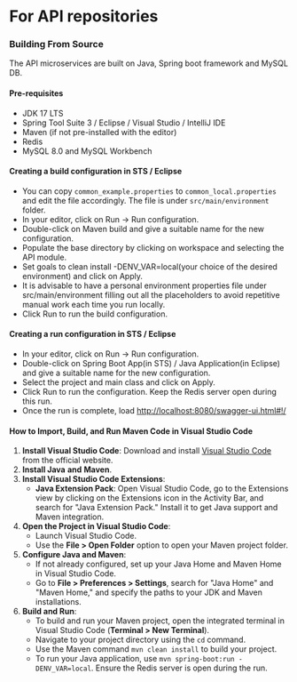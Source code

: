 # For API repositories

### Building From Source

The API microservices are built on Java, Spring boot framework and MySQL DB.

#### Pre-requisites

* JDK 17 LTS
* Spring Tool Suite 3 / Eclipse / Visual Studio / IntelliJ IDE
* Maven (if not pre-installed with the editor)
* Redis
* MySQL  8.0 and MySQL Workbench

#### Creating a build configuration in STS / Eclipse

* You can copy `common_example.properties` to `common_local.properties` and edit the file accordingly. The file is under `src/main/environment` folder.
* In your editor, click on Run -> Run configuration.
* Double-click on Maven build and give a suitable name for the new configuration.
* Populate the base directory by clicking on workspace and selecting the API module.
* Set goals to clean install -DENV\_VAR=local(your choice of the desired environment) and click on Apply.
* It is advisable to have a personal environment properties file under src/main/environment filling out all the placeholders to avoid repetitive manual work each time you run locally.
* Click Run to run the build configuration.

#### Creating a run configuration in STS / Eclipse

* In your editor, click on Run -> Run configuration.
* Double-click on Spring Boot App(in STS) / Java Application(in Eclipse) and give a suitable name for the new configuration.
* Select the project and main class and click on Apply.
* Click Run to run the configuration. Keep the Redis server open during this run.
* Once the run is complete, load [http://localhost:8080/swagger-ui.html#!/](http://localhost:8080/swagger-ui.html#!/)

#### How to Import, Build, and Run Maven Code in Visual Studio Code

1. **Install Visual Studio Code**: Download and install [Visual Studio Code](https://code.visualstudio.com/) from the official website.
2. **Install Java** **and** **Maven**.
3. **Install Visual Studio Code Extensions**:
   * **Java Extension Pack**: Open Visual Studio Code, go to the Extensions view by clicking on the Extensions icon in the Activity Bar, and search for "Java Extension Pack." Install it to get Java support and Maven integration.
4. **Open the Project in Visual Studio Code**:
   * Launch Visual Studio Code.
   * Use the **File > Open Folder** option to open your Maven project folder.
5. **Configure Java and Maven**:
   * If not already configured, set up your Java Home and Maven Home in Visual Studio Code.
   * Go to **File > Preferences > Settings**, search for "Java Home" and "Maven Home," and specify the paths to your JDK and Maven installations.
6. **Build and Run**:
   * To build and run your Maven project, open the integrated terminal in Visual Studio Code (**Terminal > New Terminal**).
   * Navigate to your project directory using the `cd` command.
   * Use the Maven command `mvn clean install` to build your project.
   * To run your Java application, use `mvn spring-boot:run -DENV_VAR=local`. Ensure the Redis server is open during the run.
